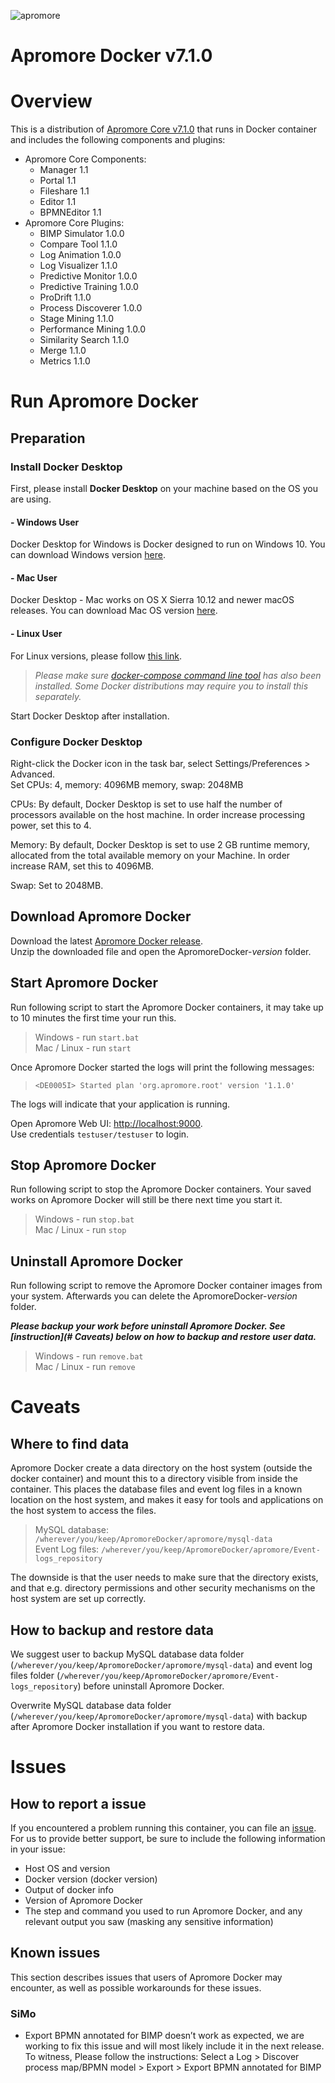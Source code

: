 ![apromore](http://apromore.org/wp-content/uploads/2018/11/flow.jpg "apromore")

# Apromore Docker v7.1.0

# Overview

This is a distribution of [Apromore Core v7.1.0](http://apromore.org/) that runs in Docker container and includes the following components and plugins:

* Apromore Core Components:
  * Manager 1.1
  * Portal 1.1
  * Fileshare 1.1
  * Editor 1.1
  * BPMNEditor 1.1
* Apromore Core Plugins:
  * BIMP Simulator 1.0.0
  * Compare Tool 1.1.0
  * Log Animation 1.0.0
  * Log Visualizer 1.1.0
  * Predictive Monitor 1.0.0
  * Predictive Training 1.0.0
  * ProDrift 1.1.0
  * Process Discoverer 1.0.0
  * Stage Mining 1.1.0
  * Performance Mining 1.0.0
  * Similarity Search 1.1.0
  * Merge 1.1.0
  * Metrics 1.1.0

# Run Apromore Docker

## Preparation

### Install Docker Desktop

First, please install **Docker Desktop** on your machine based on the OS you are using.

####  - Windows User
Docker Desktop for Windows is Docker designed to run on Windows 10.
You can download Windows version [here](https://download.docker.com/win/stable/Docker%20for%20Windows%20Installer.exe).

####  - Mac User
Docker Desktop - Mac works on OS X Sierra 10.12 and newer macOS releases. You can download Mac OS version [here](https://download.docker.com/mac/stable/Docker.dmg).

####  - Linux User
For Linux versions, please follow [this link](https://download.docker.com/linux/).

>*Please make sure [docker-compose command line tool](https://docs.docker.com/compose/install/) has also been installed. Some Docker distributions may require you to install this separately.*

Start Docker Desktop after installation.

### Configure Docker Desktop
Right-click the Docker icon in the task bar, select Settings/Preferences > Advanced.  
Set CPUs: 4, memory: 4096MB memory, swap: 2048MB

CPUs: By default, Docker Desktop is set to use half the number of processors available on the host machine. In order increase processing power, set this to 4.

Memory: By default, Docker Desktop is set to use 2 GB runtime memory, allocated from the total available memory on your Machine. In order increase RAM, set this to 4096MB.

Swap: Set to 2048MB.

## Download Apromore Docker
Download the latest [Apromore Docker release](https://github.com/apromore/ApromoreDocker/releases/latest).  
Unzip the downloaded file and open the ApromoreDocker-*version* folder.  

## Start Apromore Docker
Run following script to start the Apromore Docker containers, it may take up to 10 minutes the first time your run this.  

>Windows - run `start.bat`  
>Mac / Linux - run `start`  

Once Apromore Docker started the logs will print the following messages:  
>`<DE0005I> Started plan 'org.apromore.root' version '1.1.0'`  

The logs will indicate that your application is running.  

Open Apromore Web UI: [http://localhost:9000](http://localhost:9000).  
Use credentials `testuser/testuser` to login.

## Stop Apromore Docker

Run following script to stop the Apromore Docker containers.  Your saved works on Apromore Docker will still be there next time you start it.  

>Windows - run `stop.bat`  
>Mac / Linux - run `stop`  

## Uninstall Apromore Docker

Run following script to remove the Apromore Docker container images from your system.  Afterwards you can delete the ApromoreDocker-*version* folder.

***Please backup your work before uninstall Apromore Docker. See [instruction](# Caveats) below on how to backup and restore user data.***

>Windows - run `remove.bat`  
>Mac / Linux - run `remove`  

# Caveats

## Where to find data

Apromore Docker create a data directory on the host system (outside the docker container) and mount this to a directory visible from inside the container. This places the database files and event log files in a known location on the host system, and makes it easy for tools and applications on the host system to access the files.  

>MySQL database: `/wherever/you/keep/ApromoreDocker/apromore/mysql-data`  
>Event Log files: `/wherever/you/keep/ApromoreDocker/apromore/Event-logs_repository`

The downside is that the user needs to make sure that the directory exists, and that e.g. directory permissions and other security mechanisms on the host system are set up correctly.

## How to backup and restore data

We suggest user to backup MySQL database data folder (`/wherever/you/keep/ApromoreDocker/apromore/mysql-data`) and event log files folder (`/wherever/you/keep/ApromoreDocker/apromore/Event-logs_repository`) before uninstall Apromore Docker.

Overwrite MySQL database data folder (`/wherever/you/keep/ApromoreDocker/apromore/mysql-data`) with backup after Apromore Docker installation if you want to restore data.

# Issues

## How to report a issue

If you encountered a problem running this container, you can file an [issue](https://github.com/apromore/ApromoreDocker/issues). For us to provide better support, be sure to include the following information in your issue:

* Host OS and version
* Docker version (docker version)
* Output of docker info
* Version of Apromore Docker
* The step and command you used to run Apromore Docker, and any relevant output you saw (masking any sensitive information)

## Known issues

This section describes issues that users of Apromore Docker may encounter, as well as possible workarounds for these issues.

### SiMo
* Export BPMN annotated for BIMP doesn’t work as expected, we are working to fix this issue and will most likely include it in the next release.
To witness, Please follow the instructions: Select a Log > Discover process map/BPMN model > Export > Export BPMN annotated for BIMP
